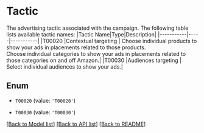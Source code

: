 # Tactic

The advertising tactic associated with the campaign. The following table lists available tactic names: |Tactic Name|Type|Description| |-----------|-----|-----------| |T00020     |Contextual targeting | Choose individual products to show your ads in placements related to those products.<br> Choose individual categories to show your ads in placements related to those categories on and off Amazon.| |T00030     |Audiences targeting | Select individual audiences to show your ads.|

## Enum

* `T00020` (value: `'T00020'`)

* `T00030` (value: `'T00030'`)

[[Back to Model list]](../README.md#documentation-for-models) [[Back to API list]](../README.md#documentation-for-api-endpoints) [[Back to README]](../README.md)


